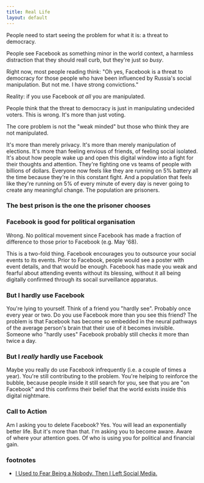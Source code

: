 ```yaml
---
title: Real Life
layout: default
---
```


People need to start seeing the problem for what it is: a threat to
democracy.

People see Facebook as something minor in the world context, a harmless
distraction that they should reall curb, but they're just so *busy*.

Right now, most people reading think: "Oh yes, Facebook is a threat to
democracy for those people who have been influenced by Russia's social
manipulation. But not me. I have strong convictions."

Reality: if you use Facebook *at all* you are manipulated.

People think that the threat to democracy is just in manipulating
undecided voters. This is wrong. It's more than just voting.

The core problem is not the "weak minded" but those who think they are
not manipulated.

It's more than merely privacy. It's more than merely manipulation of
elections. It's more than feeling envious of friends, of feeling social
isolated. It's about how people wake up and open this digital window
into a fight for their thoughts and attention. They're fighting one vs
teams of people with billions of dollars. Everyone now feels like they
are running on 5% battery all the time because they're in this constant
fight. And a population that feels like they're running on 5% of every
minute of every day is never going to create any meaningful change. The
population are prisoners.


### The best prison is the one the prisoner chooses

### Facebook is good for political organisation

Wrong. No political movement since Facebook has made a fraction of
difference to those prior to Facebook (e.g. May '68).

This is a two-fold thing. Facebook encourages you to outsource your
social events to its events. Prior to Facebook, people would see a
poster with event details, and that would be enough. Facebook has made
you weak and fearful about attending events without its blessing,
without it all being digitally confirmed through its socail surveillance
apparatus.


### But I hardly use Facebook

You're lying to yourself. Think of a friend you "hardly see". Probably
once every year or two. Do you use Facebook more than you see this
friend? The problem is that Facebook has become so embedded in the
neural pathways of the average person's brain that their use of it
becomes invisible. Someone who "hardly uses" Facebook probably still
checks it more than twice a day.

### But I *really* hardly use Facebook

Maybe you really do use Facebook infrequently (i.e. a couple of times a
year). You're still contributing to the problem. You're helping to
reinforce the bubble, because people inside it still search for you, see
that you are "on Facebook" and this confirms their belief that the world
exists inside this digital nightmare.

### Call to Action

Am I asking you to delete Facebook? Yes. You will lead an exponentially
better life. But it's more than that. I'm asking you to become aware.
Aware of where your attention goes. Of who is using you for political
and financial gain.

### footnotes

- [I Used to Fear Being a Nobody. Then I Left Social Media.](https://www.nytimes.com/2019/10/01/opinion/quit-social-media.html)

